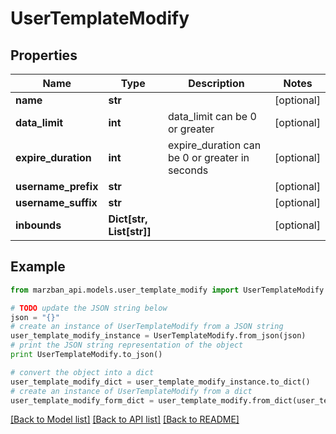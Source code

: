 # UserTemplateModify


## Properties

Name | Type | Description | Notes
------------ | ------------- | ------------- | -------------
**name** | **str** |  | [optional] 
**data_limit** | **int** | data_limit can be 0 or greater | [optional] 
**expire_duration** | **int** | expire_duration can be 0 or greater in seconds | [optional] 
**username_prefix** | **str** |  | [optional] 
**username_suffix** | **str** |  | [optional] 
**inbounds** | **Dict[str, List[str]]** |  | [optional] 

## Example

```python
from marzban_api.models.user_template_modify import UserTemplateModify

# TODO update the JSON string below
json = "{}"
# create an instance of UserTemplateModify from a JSON string
user_template_modify_instance = UserTemplateModify.from_json(json)
# print the JSON string representation of the object
print UserTemplateModify.to_json()

# convert the object into a dict
user_template_modify_dict = user_template_modify_instance.to_dict()
# create an instance of UserTemplateModify from a dict
user_template_modify_form_dict = user_template_modify.from_dict(user_template_modify_dict)
```
[[Back to Model list]](../README.md#documentation-for-models) [[Back to API list]](../README.md#documentation-for-api-endpoints) [[Back to README]](../README.md)


